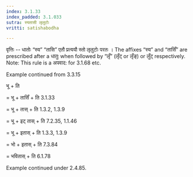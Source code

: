 ```yaml
---
index: 3.1.33
index_padded: 3.1.033
sutra: स्यतासी लृलुटोः
vritti: satishabodha

---
```

वृत्तिः -- धातोः “स्य” “तासि” एतौ प्रत्ययौ स्तो लृलुटोः परतः । The affixes “स्य” and “तासिँ” are prescribed after a धातुः when followed by “लृँ” (लृँट् or लृँङ्) or लुँट् respectively.
Note: This rule is a अपवाद: for 3.1.68 etc.


Example continued from 3.3.15


भू + ति

= भू + तासिँ + ति 3.1.33

= भू + तास् + ति 1.3.2, 1.3.9

= भू + इट् तास् + ति 7.2.35, 1.1.46

= भू + इतास् + ति 1.3.3, 1.3.9

= भो + इतास् + ति 7.3.84

= भवितास् + ति 6.1.78


Example continued under 2.4.85.